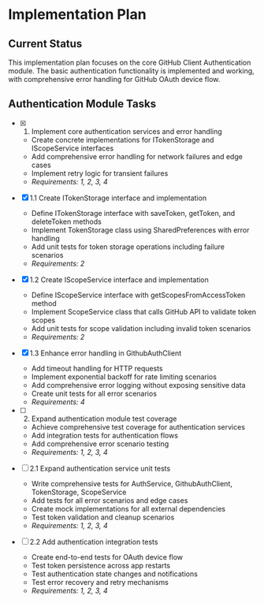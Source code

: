 # Implementation Plan

## Current Status
This implementation plan focuses on the core GitHub Client Authentication module. The basic authentication functionality is implemented and working, with comprehensive error handling for GitHub OAuth device flow.

## Authentication Module Tasks

- [x] 1. Implement core authentication services and error handling
  - Create concrete implementations for ITokenStorage and IScopeService interfaces
  - Add comprehensive error handling for network failures and edge cases
  - Implement retry logic for transient failures
  - _Requirements: 1, 2, 3, 4_

- [x] 1.1 Create ITokenStorage interface and implementation
  - Define ITokenStorage interface with saveToken, getToken, and deleteToken methods
  - Implement TokenStorage class using SharedPreferences with error handling
  - Add unit tests for token storage operations including failure scenarios
  - _Requirements: 2_

- [x] 1.2 Create IScopeService interface and implementation
  - Define IScopeService interface with getScopesFromAccessToken method
  - Implement ScopeService class that calls GitHub API to validate token scopes
  - Add unit tests for scope validation including invalid token scenarios
  - _Requirements: 2_

- [x] 1.3 Enhance error handling in GithubAuthClient
  - Add timeout handling for HTTP requests
  - Implement exponential backoff for rate limiting scenarios
  - Add comprehensive error logging without exposing sensitive data
  - Create unit tests for all error scenarios
  - _Requirements: 4_

- [ ] 2. Expand authentication module test coverage
  - Achieve comprehensive test coverage for authentication services
  - Add integration tests for authentication flows
  - Add comprehensive error scenario testing
  - _Requirements: 1, 2, 3, 4_

- [ ] 2.1 Expand authentication service unit tests
  - Write comprehensive tests for AuthService, GithubAuthClient, TokenStorage, ScopeService
  - Add tests for all error scenarios and edge cases
  - Create mock implementations for all external dependencies
  - Test token validation and cleanup scenarios
  - _Requirements: 1, 2, 3, 4_

- [ ] 2.2 Add authentication integration tests
  - Create end-to-end tests for OAuth device flow
  - Test token persistence across app restarts
  - Test authentication state changes and notifications
  - Test error recovery and retry mechanisms
  - _Requirements: 1, 2, 3, 4_
